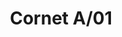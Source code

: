 ---
title: Cornet A/01
image_primary: img/cornet-a01-4.jpg
description: "Cornet%20has%20a%20personality%20strongly%20rooted%20in%20nature%20and%20it%20brightens%20the%20space%20it%20is%20in.%0A%0AIt%20is%20a%20lamp%20made%20of%20polyurethane%2C%20which%20is%20a%20hard%20and%20resistant%20material%20that%20is%20perfect%20for%20public%20spaces.%20The%20Cornet%u2019s%20use%20is%20very%20versatile.%0A%0AIt%20is%20mainly%20used%20as%20a%20bollard%20lamp%20but%20can%20quickly%20connect%20with%20a%20wider%20reality%3A%20interior%20wall%20lamps%2C%20or%20the%20post%20version%20for%20intermediate%20spaces.%20In%20all%20of%20its%20designs%2C%20Cornet%20includes%20a%20dimmable%20LED%20source%20that%20distributes%20light%20through%20the%20lamp%u2019s%20undulating%20layers%2C%20creating%20an%20atmosphere%20that%20is%20natural%2C%20slightly%20broken%2C%20but%20never%20dominant.%0A%0ACornet%20is%20a%20highly%20technical%20project%2C%20yet%20full%20of%20life.%0A%0A%0A%0A"
designer: Alex Fernández Camps
image_thumb: img/cornet-b27.jpg
href: https://www.bover.es/en/lamp/cornet-a01/
tags: 
  - bover
  - Outdoor
  - Bollard
  - Wall
  - outdoor-lamps
category: outdoor-lamps
subtitle: 
manufacturer: Bover
slug: /manufacturers/bover/outdoor-lamps/alex-fernandez-camps-cornet-a-01
---